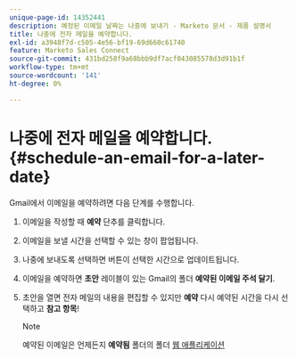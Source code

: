 ```yaml
---
unique-page-id: 14352441
description: 예정된 이메일 날짜는 나중에 보내기 - Marketo 문서 - 제품 설명서
title: 나중에 전자 메일을 예약합니다.
exl-id: a3948f7d-c505-4e56-bf19-69d660c61740
feature: Marketo Sales Connect
source-git-commit: 431bd258f9a68bbb9df7acf043085578d3d91b1f
workflow-type: tm+mt
source-wordcount: '141'
ht-degree: 0%

---
```


# 나중에 전자 메일을 예약합니다. {#schedule-an-email-for-a-later-date}

Gmail에서 이메일을 예약하려면 다음 단계를 수행합니다.

1. 이메일을 작성할 때 **예약** 단추를 클릭합니다.

1. 이메일을 보낼 시간을 선택할 수 있는 창이 팝업됩니다.

1. 나중에 보내도록 선택하면 버튼이 선택한 시간으로 업데이트됩니다.

1. 이메일을 예약하면 **초안** 레이블이 있는 Gmail의 폴더 **예약된 이메일 주석 달기**.

1. 초안을 열면 전자 메일의 내용을 편집할 수 있지만 **예약** 다시 예약된 시간을 다시 선택하고 **참고 항목**!

   >[!NOTE]
   >
   >예약된 이메일은 언제든지 **예약됨** 폴더의 폴더 [웹 애플리케이션](https://toutapp.com/login)
